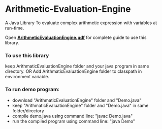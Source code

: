 # Arithmetic-Evaluation-Engine
A Java Library To evaluate complex arithmetic expression with variables at run-time.

Open [__ArithmeticEvaluationEngine.pdf__](https://github.com/VarunKhambhata/Arithmetic-Evaluation-Engine/blob/main/ArithmeticEvaluationEngine%20package.pdf) for complete guide to use this library.

<h3>To use this library</h3>
keep ArithmaticEvaluationEngine folder and your java program in same directory.
OR
Add ArithmaticEvaluationEngine folder to classpath in environment variable.


<h3>To run demo program:</h3>
  
 * download "ArithmaticEvaluationEngine" folder and "Demo.java"
 * keep "ArithmaticEvaluationEngine" folder and "Demo.java" in same folder/directory
 * compile demo.java using command line: "javac Demo.java"
 * run the compiled program using command line: "java Demo"
